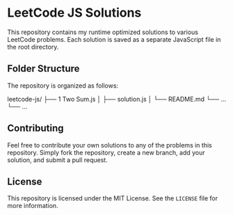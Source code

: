 # LeetCode JS Solutions

This repository contains my runtime optimized solutions to various LeetCode problems. Each solution is saved as a separate JavaScript file in the root directory.

## Folder Structure

The repository is organized as follows:

leetcode-js/
├── 1 Two Sum.js
│   ├── solution.js
│   └── README.md
└── ...
└── ...

## Contributing

Feel free to contribute your own solutions to any of the problems in this repository. Simply fork the repository, create a new branch, add your solution, and submit a pull request.

## License

This repository is licensed under the MIT License. See the `LICENSE` file for more information.